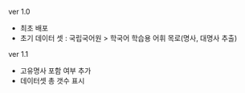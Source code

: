 ver 1.0
- 최초 배포
- 초기 데이터 셋 : 국립국어원 > 학국어 학습용 어휘 목로(명사, 대명사 추출)

ver 1.1
- 고유명사 포함 여부 추가
- 데이터셋 총 갯수 표시